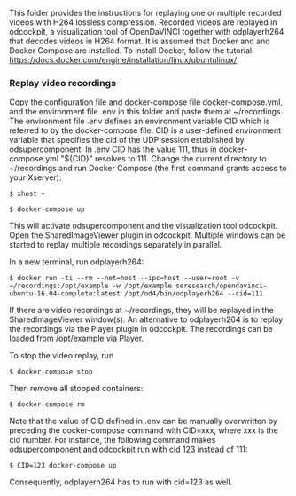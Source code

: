 This folder provides the instructions for replaying one or multiple recorded videos with H264 lossless compression. Recorded videos are replayed in odcockpit, a visualization tool of OpenDaVINCI together with odplayerh264 that decodes videos in H264 format. It is assumed that Docker and and Docker Compose are installed. To install Docker, follow the tutorial: https://docs.docker.com/engine/installation/linux/ubuntulinux/

### Replay video recordings

Copy the configuration file and docker-compose file docker-compose.yml, and the environment file .env in this folder and paste them at ~/recordings. The environment file .env defines an environment variable CID which is referred to by the docker-compose file. CID is a user-defined environment variable that specifies the cid of the UDP session established by odsupercomponent. In .env CID has the value 111, thus in docker-compose.yml "${CID}" resolves to 111.  Change the current directory to ~/recordings and run Docker Compose (the first command grants access to your Xserver):

    $ xhost +
    
    $ docker-compose up

This will activate odsupercomponent and the visualization tool odcockpit. Open the SharedImageViewer plugin in odcockpit. Multiple windows can be started to replay multiple recordings separately in parallel.

In a new terminal, run odplayerh264:

    $ docker run -ti --rm --net=host --ipc=host --user=root -v ~/recordings:/opt/example -w /opt/example seresearch/opendavinci-ubuntu-16.04-complete:latest /opt/od4/bin/odplayerh264 --cid=111
  
If there are video recordings at ~/recordings, they will be replayed in the SharedImageViewer window(s). An alternative to odplayerh264 is to replay the recordings via the Player plugin in odcockpit. The recordings can be loaded from /opt/example via Player.

To stop the video replay, run

    $ docker-compose stop
    
Then remove all stopped containers:

    $ docker-compose rm

Note that the value of CID defined in .env can be manually overwritten by preceding the docker-compose command with CID=xxx, where xxx is the cid number. For instance, the following command makes odsupercomponent and odcockpit run with cid 123 instead of 111:

    $ CID=123 docker-compose up
    
Consequently, odplayerh264 has to run with cid=123 as well.

